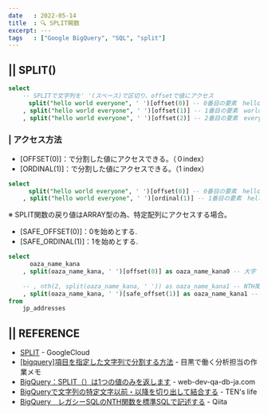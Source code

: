 ```yaml
---
date   : 2022-05-14
title  : 🔍 SPLIT関数
excerpt: ---
tags   : ["Google BigQuery", "SQL", "split"]
---
```


## || SPLIT()

```sql
select
    -- SPLITで文字列を' '(スペース)で区切り、offsetで値にアクセス
　    split("hello world everyone", ' ')[offset(0)] -- 0番目の要素　hello
    , split("hello world everyone", ' ')[offset(1)] -- 1番目の要素　world
    , split("hello world everyone", ' ')[offset(2)] -- 2番目の要素　everyone
```

### | アクセス方法
- [OFFSET(0)]：で分割した値にアクセスできる。（０index）
- [ORDINAL(1)]：で分割した値にアクセスできる。（1 index）

```sql
select
　    split("hello world everyone", ' ')[offset(0)] -- 0番目の要素　hello
    , split("hello world everyone", ' ')[ordinal(1)] -- 1番目の要素　hello
```

※ SPLIT関数の戻り値はARRAY型の為、特定配列にアクセスする場合。
- [SAFE_OFFSET(0)]：0を始めとする.
- [SAFE_ORDINAL(1)]：1を始めとする.

```sql
select 
      oaza_name_kana
    , split(oaza_name_kana, ' ')[offset(0)] as oaza_name_kana0 -- 大字
    
    -- , nth(2, split(oaza_name_kana, ' ')) as oaza_name_kana1 -- NTH関数がレガシーSQLの為使用不可
    , split(oaza_name_kana, ' ')[safe_offset(1)] as oaza_name_kana1 -- 丁目
from 
    jp_addresses
```


## || REFERENCE
+ [SPLIT](https://cloud.google.com/bigquery/docs/reference/standard-sql/string_functions?hl=ja#split) - GoogleCloud 
+ [[bigquery]項目を指定した文字列で分割する方法](https://apl-py.com/tec/bigquery%E9%A0%85%E7%9B%AE%E3%82%92%E6%8C%87%E5%AE%9A%E3%81%97%E3%81%9F%E6%96%87%E5%AD%97%E5%88%97%E3%81%A7%E5%88%86%E5%89%B2%E3%81%99%E3%82%8B%E6%96%B9%E6%B3%95) - 目黒で働く分析担当の作業メモ
+ [BigQuery：SPLIT（）は1つの値のみを返します](https://www.web-dev-qa-db-ja.com/ja/google-bigquery/bigquery%EF%BC%9Asplit%EF%BC%88%EF%BC%89%E3%81%AF1%E3%81%A4%E3%81%AE%E5%80%A4%E3%81%AE%E3%81%BF%E3%82%92%E8%BF%94%E3%81%97%E3%81%BE%E3%81%99/1050712512/) - web-dev-qa-db-ja.com
+ [BigQueryで文字列の特定文字以前・以降を切り出して結合する](https://ten-ezo.com/9f3a3c688f214588910558193cbb11fb) - TEN's life
+ [BigQuery　レガシーSQLのNTH関数を標準SQLで記述する](https://qiita.com/rik-83/items/557c6f8e9f19fb4af223) - Qiita
